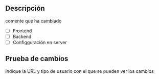 ## Descripción
comente qué ha cambiado
- [ ] Frontend
- [ ] Backend
- [ ] Configguración en server

## Prueba de cambios
Indique la URL y tipo de usuario con el que se pueden ver los cambios
